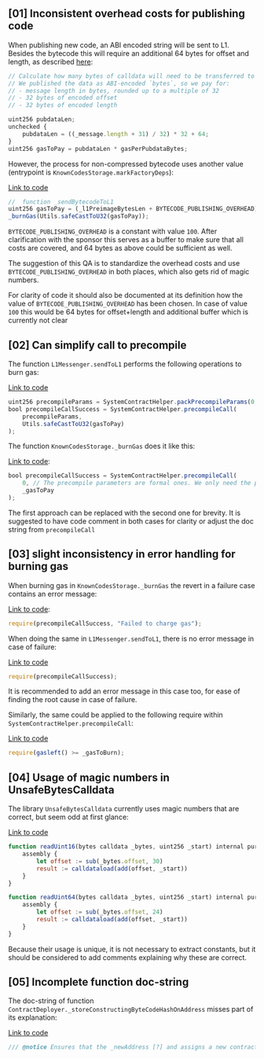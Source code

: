 ## [01] Inconsistent overhead costs for publishing code

When publishing new code, an ABI encoded string will be sent to L1. Besides the bytecode this will require an additional 64 bytes for offset and length, as described [here](https://github.com/code-423n4/2023-03-zksync/blob/21d9a364a4a75adfa6f1e038232d8c0f39858a64/contracts/L1Messenger.sol#L29-L39):

```js
// Calculate how many bytes of calldata will need to be transferred to L1.
// We published the data as ABI-encoded `bytes`, so we pay for:
// - message length in bytes, rounded up to a multiple of 32
// - 32 bytes of encoded offset
// - 32 bytes of encoded length

uint256 pubdataLen;
unchecked {
    pubdataLen = ((_message.length + 31) / 32) * 32 + 64;
}
uint256 gasToPay = pubdataLen * gasPerPubdataBytes;
```

However, the process for non-compressed bytecode uses another value (entrypoint is `KnownCodesStorage.markFactoryDeps`):


[Link to code](https://github.com/code-423n4/2023-03-zksync/blob/21d9a364a4a75adfa6f1e038232d8c0f39858a64/contracts/KnownCodesStorage.sol#L90-L103)
```js
//  function _sendBytecodeToL1
uint256 gasToPay = (_l1PreimageBytesLen + BYTECODE_PUBLISHING_OVERHEAD) * pricePerPubdataByteInGas;
_burnGas(Utils.safeCastToU32(gasToPay));
```

`BYTECODE_PUBLISHING_OVERHEAD` is a constant with value `100`. After clarification with the sponsor this serves as a buffer to make sure that all costs are covered, and 64 bytes as above could be sufficient as well.

The suggestion of this QA is to standardize the overhead costs and use `BYTECODE_PUBLISHING_OVERHEAD` in both places, which also gets rid of magic numbers. 

For clarity of code it should also be documented at its definition how the value of `BYTECODE_PUBLISHING_OVERHEAD` has been chosen. In case of value `100` this would be 64 bytes for offset+length and additional buffer which is currently not clear

## [02] Can simplify call to precompile

The function `L1Messenger.sendToL1` performs the following operations to burn gas:

[Link to code](https://github.com/code-423n4/2023-03-zksync/blob/21d9a364a4a75adfa6f1e038232d8c0f39858a64/contracts/L1Messenger.sol#L41-L46)

```js
uint256 precompileParams = SystemContractHelper.packPrecompileParams(0, 0, 0, 0, 0);
bool precompileCallSuccess = SystemContractHelper.precompileCall(
    precompileParams,
    Utils.safeCastToU32(gasToPay)
);
```

The function `KnownCodesStorage._burnGas` does it like this:

[Link to code](https://github.com/code-423n4/2023-03-zksync/blob/21d9a364a4a75adfa6f1e038232d8c0f39858a64/contracts/KnownCodesStorage.sol#L108-L111):

```js
bool precompileCallSuccess = SystemContractHelper.precompileCall(
    0, // The precompile parameters are formal ones. We only need the precompile call to burn gas.
    _gasToPay
);
```

The first approach can be replaced with the second one for brevity. It is suggested to have code comment in both cases for clarity or adjust the doc string from `precompileCall`

## [03] slight inconsistency in error handling for burning gas

When burning gas in `KnownCodesStorage._burnGas` the revert in a failure case contains an error message:

[Link to code](https://github.com/code-423n4/2023-03-zksync/blob/21d9a364a4a75adfa6f1e038232d8c0f39858a64/contracts/KnownCodesStorage.sol#L108-L111):

```js
require(precompileCallSuccess, "Failed to charge gas");
```

When doing the same in `L1Messenger.sendToL1`, there is no error message in case of failure:

[Link to code](https://github.com/code-423n4/2023-03-zksync/blob/21d9a364a4a75adfa6f1e038232d8c0f39858a64/contracts/L1Messenger.sol#L41-L46)

```js
require(precompileCallSuccess);
```

It is recommended to add an error message in this case too, for ease of finding the root cause in case of failure. 

Similarly, the same could be applied to the following require within `SystemContractHelper.precompileCall`:

[Link to code](https://github.com/code-423n4/2023-03-zksync/blob/21d9a364a4a75adfa6f1e038232d8c0f39858a64/contracts/libraries/SystemContractHelper.sol#L152)

```js
require(gasleft() >= _gasToBurn);
```

## [04]  Usage of magic numbers in UnsafeBytesCalldata

The library `UnsafeBytesCalldata` currently uses magic numbers that are correct, but seem odd at first glance:

[Link to code](https://github.com/code-423n4/2023-03-zksync/blob/21d9a364a4a75adfa6f1e038232d8c0f39858a64/contracts/libraries/UnsafeBytesCalldata.sol#L17-L31)

```js
function readUint16(bytes calldata _bytes, uint256 _start) internal pure returns (uint16 result) {
    assembly {
        let offset := sub(_bytes.offset, 30)
        result := calldataload(add(offset, _start))
    }
}

function readUint64(bytes calldata _bytes, uint256 _start) internal pure returns (uint64 result) {
    assembly {
        let offset := sub(_bytes.offset, 24)
        result := calldataload(add(offset, _start))
    }
}
```

Because their usage is unique, it is not necessary to extract constants, but it should be considered to add comments explaining why these are correct.

## [05] Incomplete function doc-string

The doc-string of function `ContractDeployer._storeConstructingByteCodeHashOnAddress` misses part of its explanation:

[Link to code](https://github.com/code-423n4/2023-03-zksync/blob/21d9a364a4a75adfa6f1e038232d8c0f39858a64/contracts/ContractDeployer.sol#L299)

```js
/// @notice Ensures that the _newAddress [?] and assigns a new contract hash to it
```